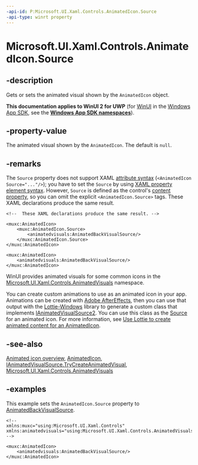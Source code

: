 ```yaml
---
-api-id: P:Microsoft.UI.Xaml.Controls.AnimatedIcon.Source
-api-type: winrt property
---
```


# Microsoft.UI.Xaml.Controls.AnimatedIcon.Source

<!--
public Microsoft.UI.Xaml.Controls.IAnimatedVisualSource2 Source { get; set; }
-->

## -description

Gets or sets the animated visual shown by the `AnimatedIcon` object.

**This documentation applies to WinUI 2 for UWP** (for [WinUI](/windows/apps/winui/winui3/) in the [Windows App SDK](/windows/apps/windows-app-sdk/), see the **[Windows App SDK namespaces](/windows/windows-app-sdk/api/winrt/)**).

## -property-value

The animated visual shown by the `AnimatedIcon`. The default is `null`.

## -remarks

The `Source` property does not support XAML [attribute syntax](/windows/uwp/xaml-platform/xaml-syntax-guide#setting-a-property-by-using-attribute-syntax) (`<AnimatedIcon Source="..."/>`); you have to set the `Source` by using [XAML property element syntax](/windows/uwp/xaml-platform/xaml-syntax-guide#setting-a-property-by-using-property-element-syntax). However, `Source` is defined as the control's [content property](/windows/uwp/xaml-platform/xaml-syntax-guide#xaml-content-properties), so you can omit the explicit `<AnimatedIcon.Source>` tags. These XAML declarations produce the same result.

```xaml
<!--  These XAML declarations produce the same result. -->

<muxc:AnimatedIcon>
    <muxc:AnimatedIcon.Source>
        <animatedvisuals:AnimatedBackVisualSource/>
    </muxc:AnimatedIcon.Source>
</muxc:AnimatedIcon>

<muxc:AnimatedIcon>
    <animatedvisuals:AnimatedBackVisualSource/>
</muxc:AnimatedIcon>
```

WinUI provides animated visuals for some common icons in the [Microsoft.UI.Xaml.Controls.AnimatedVisuals](/windows/winui/api/microsoft.ui.xaml.controls.animatedvisuals) namespace.

You can create custom animations to use as an animated icon in your app. Animations can be created with [Adobe AfterEffects](https://www.adobe.com/products/aftereffects.html), then you can use that output with the [Lottie-Windows](/windows/communitytoolkit/animations/lottie) library to generate a custom class that implements [IAnimatedVisualSource2](ianimatedvisualsource2.md). You can use this class as the [Source](animatedicon_source.md) for an animated icon. For more information, see [Use Lottie to create animated content for an AnimatedIcon](/windows/apps/design/controls/animated-icon#use-lottie-to-create-animated-content-for-an-animatedicon).

## -see-also

[Animated icon overview](/windows/apps/design/controls/animated-icon), [AnimatedIcon](animatedicon.md), [IAnimatedVisualSource.TryCreateAnimatedVisual](ianimatedvisualsource_trycreateanimatedvisual_646476001.md), [Microsoft.UI.Xaml.Controls.AnimatedVisuals](/windows/winui/api/microsoft.ui.xaml.controls.animatedvisuals)

## -examples

This example sets the `AnimatedIcon.Source` property to [AnimatedBackVisualSource](../microsoft.ui.xaml.controls.animatedvisuals/animatedbackvisualsource.md).

```xaml
<!-- 
xmlns:muxc="using:Microsoft.UI.Xaml.Controls"
xmlns:animatedvisuals="using:Microsoft.UI.Xaml.Controls.AnimatedVisuals"
-->

<muxc:AnimatedIcon>
    <animatedvisuals:AnimatedBackVisualSource/>
</muxc:AnimatedIcon>
```
